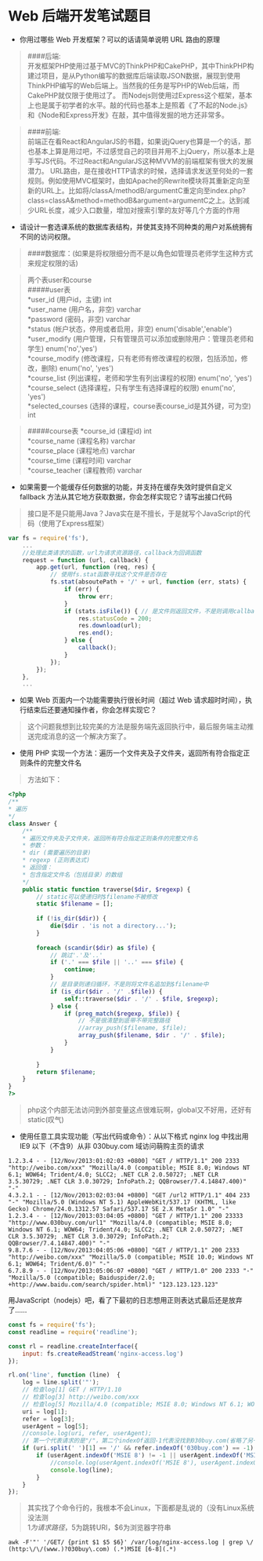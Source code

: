 # Web 后端开发笔试题目

- 你用过哪些 Web 开发框架？可以的话请简单说明 URL 路由的原理

>####后端:     
>开发框架PHP使用过基于MVC的ThinkPHP和CakePHP，其中ThinkPHP构建过项目，是从Python编写的数据库后端读取JSON数据，展现到使用ThinkPHP编写的Web后端上。当然我的任务是写PHP的Web后端，而CakePHP就仅限于使用过了。
>而Nodejs则使用过Express这个框架，基本上也是属于初学者的水平。敲的代码也基本上是照着《了不起的Node.js》和《Node和Express开发》在敲，其中值得发掘的地方还非常多。    

>####前端:    
>前端正在看React和AngularJS的书籍，如果说jQuery也算是一个的话，那也基本上算是用过吧，不过感觉自己的项目并用不上jQuery，所以基本上是手写JS代码。不过React和AngularJS这种MVVM的前端框架有很大的发展潜力。
>URL路由，是在接收HTTP请求的时候，选择请求发送至何处的一套规则。例如使用MVC框架时，由如Apache的Rewrite模块将其重新定向至新的URL上。比如将/classA/methodB/argumentC重定向至index.php?class=classA&method=methodB&argument=argumentC之上。达到减少URL长度，减少入口数量，增加对搜索引擎的友好等几个方面的作用

- 请设计一套选课系统的数据库表结构，并使其支持不同种类的用户对系统拥有不同的访问权限。

>####数据库：(如果是将权限细分而不是以角色如管理员老师学生这种方式来规定权限的话)   

>两个表user和course     
>#####user表    
>*user_id (用户id，主键) int    
>*user_name (用户名，非空) varchar    
>*password (密码，非空) varchar    
>*status (帐户状态，停用或者启用，非空) enum('disable','enable')    
>*user_modify (用户管理，只有管理员可以添加或删除用户：管理员老师和学生) enum('no','yes')    
>*course_modify (修改课程，只有老师有修改课程的权限，包括添加，修改，删除) enum('no', 'yes')    
>*course_list (列出课程，老师和学生有列出课程的权限) enum('no', 'yes')    
>*course_select (选择课程，只有学生有选择课程的权限) enum('no', 'yes')    
>*selected_courses (选择的课程，course表course_id是其外键，可为空) int    
 
>#####course表
>*course_id (课程id) int    
>*course_name (课程名称) varchar    
>*course_place (课程地点) varchar    
>*course_time (课程时间) varchar    
>*course_teacher (课程教师) varchar    

- 如果需要一个能缓存任何数据的功能，并支持在缓存失效时提供自定义 fallback 方法从其它地方获取数据，你会怎样实现它？请写出接口代码

>接口是不是只能用Java？Java实在是不擅长，于是就写个JavaScript的代码（使用了Express框架）
```javascript
var fs = require('fs'),
	...
	//处理此类请求的函数，url为请求资源路径，callback为回调函数
	request = function (url, callback) { 
		app.get(url, function (req, res) {
			// 使用fs.stat函数寻找这个文件是否存在
			fs.stat(absoutePath + '/' + url, function (err, stats) {
				if (err) {
					throw err;
				}
				if (stats.isFile()) { // 是文件则返回文件，不是则调用callback回调
					res.statusCode = 200;
					res.download(url);
					res.end();
				} else {
					callback();
				}
			});
		});
	},
	...
```

- 如果 Web 页面内一个功能需要执行很长时间（超过 Web 请求超时时间），执行结束后还要通知操作者，你会怎样实现它？

>这个问题我想到比较完美的方法是服务端先返回执行中，最后服务端主动推送完成消息的这一个解决方案了。

- 使用 PHP 实现一个方法：遍历一个文件夹及子文件夹，返回所有符合指定正则条件的完整文件名
>方法如下：
```php
<?php
/**
* 遍历
*/
class Answer {
	/**
	* 遍历文件夹及子文件夹，返回所有符合指定正则条件的完整文件名
	* 参数：
	* dir (需要遍历的目录)
	* regexp (正则表达式)
	* 返回值：
	* 包含指定文件名（包括目录）的数组
	*/
	public static function traverse($dir, $regexp) {
		// static可以使递归时$filename不被修改
		static $filename = [];
		
		if (!is_dir($dir)) {
			die($dir . 'is not a directory...');
		}
			
		foreach (scandir($dir) as $file) {
			// 跳过'.'及'..'
			if ('.' === $file || '..' === $file) {
				continue;
			}
			// 是目录则递归循环，不是则将文件名追加到$filename中
			if (is_dir($dir . '/' .$file)) {
				self::traverse($dir . '/' . $file, $regexp);
			} else {
				if (preg_match($regexp, $file)) {
					// 不是很清楚到底带不带完整路径
					//array_push($filename, $file);
					array_push($filename, $dir . '/' . $file);
				}
			}
			
		}
		return $filename;
	}
}
?>
```
>php这个内部无法访问到外部变量这点很难玩啊，global又不好用，还好有static(叹气)

- 使用任意工具实现功能（写出代码或命令）：从以下格式 nginx log 中找出用 IE9 以下（不含9）从非 030buy.com 域访问萌购主页的请求

```
1.2.3.4 - - [12/Nov/2013:01:02:03 +0800] "GET / HTTP/1.1" 200 2333 "http://weibo.com/xxx" "Mozilla/4.0 (compatible; MSIE 8.0; Windows NT 6.1; WOW64; Trident/4.0; SLCC2; .NET CLR 2.0.50727; .NET CLR 3.5.30729; .NET CLR 3.0.30729; InfoPath.2; QQBrowser/7.4.14847.400)" "-"
4.3.2.1 - - [12/Nov/2013:02:03:04 +0800] "GET /url2 HTTP/1.1" 404 233 "-" "Mozilla/5.0 (Windows NT 5.1) AppleWebKit/537.17 (KHTML, like Gecko) Chrome/24.0.1312.57 Safari/537.17 SE 2.X MetaSr 1.0" "-"
1.2.3.4 - - [12/Nov/2013:03:04:05 +0800] "GET / HTTP/1.1" 200 23333 "http://www.030buy.com/url1" "Mozilla/4.0 (compatible; MSIE 8.0; Windows NT 6.1; WOW64; Trident/4.0; SLCC2; .NET CLR 2.0.50727; .NET CLR 3.5.30729; .NET CLR 3.0.30729; InfoPath.2; QQBrowser/7.4.14847.400)" "-"
9.8.7.6 - - [12/Nov/2013:04:05:06 +0800] "GET / HTTP/1.1" 200 2333 "http://weibo.com/xxx" "Mozilla/5.0 (compatible; MSIE 10.0; Windows NT 6.1; WOW64; Trident/6.0)" "-"
6.7.8.9 - - [12/Nov/2013:05:06:07 +0800] "GET / HTTP/1.0" 200 2333 "-" "Mozilla/5.0 (compatible; Baiduspider/2.0; +http://www.baidu.com/search/spider.html)" "123.123.123.123"
```

用JavaScript（nodejs）吧，看了下最初的日志想用正则表达式最后还是放弃了……
```javascript
const fs = require('fs');
const readline = require('readline');

const rl = readline.createInterface({
	input: fs.createReadStream('nginx-access.log')
});

rl.on('line', function (line)  {
	log = line.split('"');
	// 检查log[1] GET / HTTP/1.10
	// 检查log[3] http://weibo.com/xxx
	// 检查log[5] Mozilla/4.0 (compatible; MSIE 8.0; Windows NT 6.1; WOW64; Trident/4.0; SLCC2; .NET CLR 2.0.50727; .NET CLR 3.5.30729; .NET CLR 3.0.30729; InfoPath.2; QQBrowser/7.4.14847.400)
	uri = log[1];
	refer = log[3];
	userAgent = log[5];
	//console.log(uri, refer, userAgent);
	// 第一个代表请求的是"/"，第二个indexOf返回-1代表没找到030buy.com(省略了另一个域名的判断)
	if (uri.split(' ')[1] == '/' && refer.indexOf('030buy.com') == -1) {
		if (userAgent.indexOf('MSIE 8') != -1 || userAgent.indexOf('MSIE 7') != -1) {
			//console.log(userAgent.indexOf('MSIE 8'), userAgent.indexOf('MSIE 7'));
			console.log(line);
		}
	}
});
```

>其实找了个命令行的，我根本不会Linux，下面都是乱说的（没有Linux系统没法测    
>$1为请求路径，$5为跳转URI，$6为浏览器字符串     
```
awk -F'"' '/GET/ {print $1 $5 $6}' /var/log/nginx-access.log | grep \/ (http:\/\/(www.)?030buy\.com) (.*)MSIE [6-8](.*) 
```